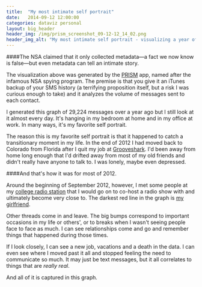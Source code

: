 ```yaml
---
title:  "My most intimate self portrait"
date:   2014-09-12 12:00:00
categories: dataviz personal
layout: big_header
header_img: /img/prism_screenshot_09-12-12_14_02.png
header_img_alt: "My most intimate self portrait - visualizing a year of SMS messages"
---
```


####The NSA claimed that it only collected metadata&mdash;a fact we now know is false&mdash;but even metadata can tell an intimate story.

The visualization above was generated by the [PRISM](http://prismviz.com/) app, named after the infamous NSA spying program.  The premise is that you give it an iTunes backup of your SMS history (a terrifying proposition itself, but a risk I was curious enough to take) and it analyzes the volume of messages sent to each contact.

I generated this graph of 29,224 messages over a year ago but I still look at it almost every day.  It's hanging in my bedroom at home and in my office at work.  In many ways, it's my favorite self portrait.

The reason this is my favorite self portrait is that it happened to catch a transitionary moment in my life.  In the end of 2012 I had moved back to Colorado from Florida after I quit my job at [Grooveshark](http://grooveshark.com/).  I'd been away from home long enough that I'd drifted away from most of my old friends and didn't really have anyone to talk to.  I was lonely, maybe even depressed.

####And that's how it was for most of 2012.

Around the beginning of September 2012, however, I met some people at my [college radio station](http://kcsufm.com/) that I would go on to co-host a radio show with and ultimately become very close to. The darkest red line in the graph is [my girlfriend](https://twitter.com/lunakcsu).

Other threads come in and leave.  The big bumps correspond to important occasions in my life or others', or to breaks when I wasn't seeing people face to face as much.  I can see relationships come and go and remember things that happened during those times.  

If I look closely, I can see a new job, vacations and a death in the data.  I can even see where I moved past it all and stopped feeling the need to communicate so much. It may just be text messages, but it all correlates to things that are *really real*.

And all of it is captured in this graph.